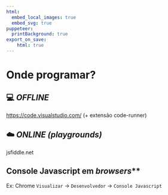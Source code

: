 ```yaml
---
html:
  embed_local_images: true
  embed_svg: true
puppeteer: 
  printBackground: true
export_on_save:
    html: true
---
```

<!-- 03 -->

# Onde programar?

## :computer: **_OFFLINE_**
https://code.visualstudio.com/ (+ extensão code-runner)

## :cloud: **_ONLINE (playgrounds)_**
jsfiddle.net

## Console Javascript em _browsers_**
Ex: Chrome
`Visualizar` $\to$ `Desenvolvedor` $\to$ `Console Javascript`

